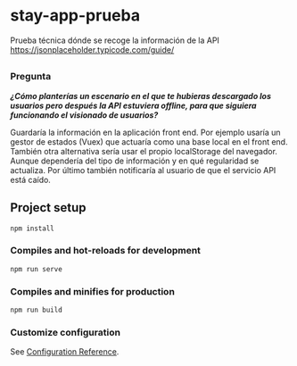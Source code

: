 # stay-app-prueba

Prueba técnica dónde se recoge la información de la API https://jsonplaceholder.typicode.com/guide/

##
### Pregunta
***¿Cómo planterías un escenario en el que te hubieras descargado los usuarios pero después la API estuviera offline, para que siguiera funcionando el visionado de usuarios?***

Guardaría la información en la aplicación front end. Por ejemplo usaría un gestor de estados (Vuex) que actuaría como una base local en el front end. También otra alternativa sería usar el propio localStorage del navegador.
Aunque dependería del tipo de información y en qué regularidad se actualiza. 
Por último también notificaría al usuario de que el servicio API está caído.



## Project setup
```
npm install
```

### Compiles and hot-reloads for development
```
npm run serve
```

### Compiles and minifies for production
```
npm run build
```

### Customize configuration
See [Configuration Reference](https://cli.vuejs.org/config/).
